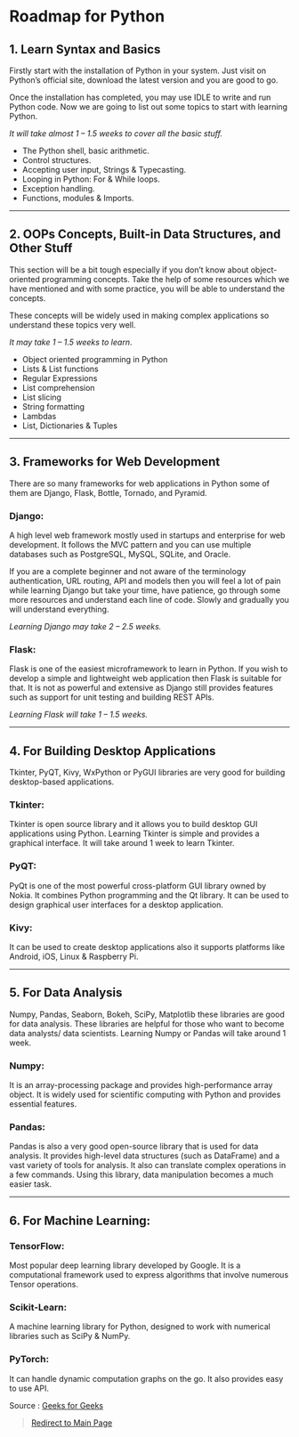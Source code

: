 # Roadmap for Python 

## 1. Learn Syntax and Basics

Firstly start with the installation of Python in your system. Just visit on Python’s official site, download the latest version and you are good to go. 

Once the installation has completed, you may use IDLE to write and run Python code. Now we are going to list out some topics to start with learning Python. 

_It will take almost 1 – 1.5 weeks to cover all the basic stuff._
- The Python shell, basic arithmetic.
- Control structures.
- Accepting user input, Strings & Typecasting.
- Looping in Python: For & While loops.
- Exception handling.
- Functions, modules & Imports.
---
## 2. OOPs Concepts, Built-in Data Structures, and Other Stuff

This section will be a bit tough especially if you don’t know about object-oriented programming concepts. Take the help of some resources which we have mentioned and with some practice, you will be able to understand the concepts. 

These concepts will be widely used in making complex applications so understand these topics very well. 

_It may take 1 – 1.5 weeks to learn_.

- Object oriented programming in Python
- Lists & List functions
- Regular Expressions
- List comprehension
- List slicing
- String formatting
- Lambdas
- List, Dictionaries & Tuples
---
## 3. Frameworks for Web Development

There are so many frameworks for web applications in Python some of them are Django, Flask, Bottle, Tornado, and Pyramid.

### Django:
A high level web framework mostly used in startups and enterprise for web development. It follows the MVC pattern and you can use multiple databases such as PostgreSQL, MySQL, SQLite, and Oracle. 

If you are a complete beginner and not aware of the terminology authentication, URL routing, API and models then you will feel a lot of pain while learning Django but take your time, have patience, go through some more resources and understand each line of code. Slowly and gradually you will understand everything.

_Learning Django may take 2 – 2.5 weeks._


### Flask: 

Flask is one of the easiest microframework to learn in Python. If you wish to develop a simple and lightweight web application then Flask is suitable for that. It is not as powerful and extensive as Django still provides features such as support for unit testing and building REST APIs. 

_Learning Flask will take 1 – 1.5 weeks._

---

## 4. For Building Desktop Applications

Tkinter, PyQT, Kivy, WxPython or PyGUI libraries are very good for building desktop-based applications.

### Tkinter:

Tkinter is open source library and it allows you to build desktop GUI applications using Python. Learning Tkinter is simple and provides a graphical interface. It will take around 1 week to learn Tkinter.


### PyQT: 

PyQt is one of the most powerful cross-platform GUI library owned by Nokia. It combines Python programming and the Qt library. It can be used to design graphical user interfaces for a desktop application.


### Kivy: 

It can be used to create desktop applications also it supports platforms like Android, iOS, Linux & Raspberry Pi.

---
## 5. For Data Analysis

Numpy, Pandas, Seaborn, Bokeh, SciPy, Matplotlib these libraries are good for data analysis. These libraries are helpful for those who want to become data analysts/ data scientists. Learning Numpy or Pandas will take around 1 week.

### Numpy: 
It is an array-processing package and provides high-performance array object. It is widely used for scientific computing with Python and provides essential features.
### Pandas: 
Pandas is also a very good open-source library that is used for data analysis. It provides high-level data structures (such as DataFrame) and a vast variety of tools for analysis. It also can translate complex operations in a few commands. Using this library, data manipulation becomes a much easier task.

---

## 6. For Machine Learning:

### TensorFlow: 
Most popular deep learning library developed by Google. It is a computational framework used to express algorithms that involve numerous Tensor operations.
### Scikit-Learn: 
A machine learning library for Python, designed to work with numerical libraries such as SciPy & NumPy.
### PyTorch: 
It can handle dynamic computation graphs on the go. It also provides easy to use API.

Source : [Geeks for Geeks](https://www.geeksforgeeks.org/best-way-to-start-learning-python-a-complete-roadmap/)

> [Redirect to Main Page](https://github.com/thegeekyb0/learnpython)
